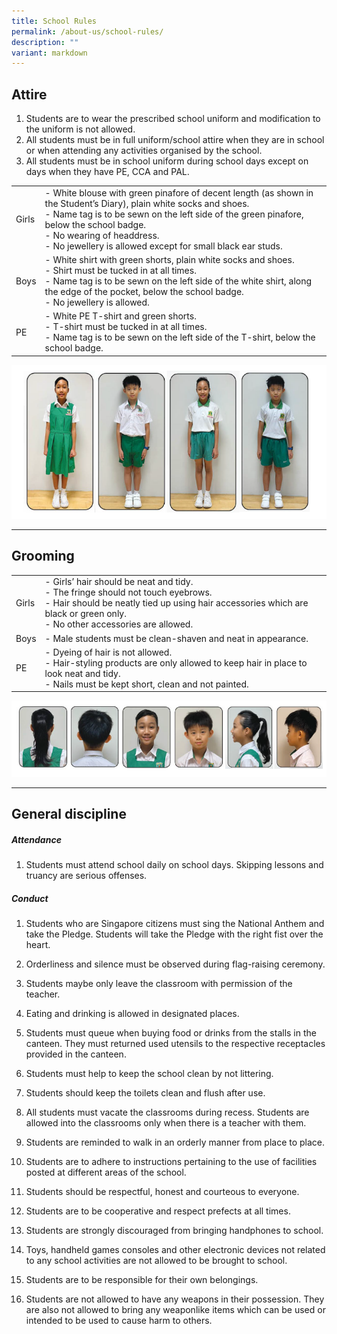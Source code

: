```yaml
---
title: School Rules
permalink: /about-us/school-rules/
description: ""
variant: markdown
---
```

Attire
------

1.  Students are to wear the prescribed school uniform and modification to the uniform is not allowed.
2.  All students must be in full uniform/school attire when they are in school or when attending any activities organised by the school.
3.  All students must be in school uniform during school days except on days when they have PE, CCA and PAL.

|   |   | 
| -------- | -------- |
| Girls  | - White blouse with green pinafore of decent length (as shown in the Student’s Diary), plain white socks and shoes. <br> - Name tag is to be sewn on the left side of the green pinafore, below the school badge. <br>- No wearing of headdress. <br>- No jewellery is allowed except for small black ear studs.| 
|Boys| - White shirt with green shorts, plain white socks and shoes. <br>- Shirt must be tucked in at all times. <br>- Name tag is to be sewn on the left side of the white shirt, along the edge of the pocket, below the school badge. <br>- No jewellery is allowed.<br>|
|PE| - White PE T-shirt and green shorts. <br>- T-shirt must be tucked in at all times. <br> - Name tag is to be sewn on the left side of the T-shirt, below the school badge. |

![](/images/Uniform_2025.png)

---------------------------------------------------------------------


Grooming
--------

|   |   | 
| -------- | -------- |
|Girls| - Girls’ hair should be neat and tidy. <br>- The fringe should not touch eyebrows. <br>- Hair should be neatly tied up using hair accessories which are black or green only. <br>- No other accessories are allowed. <br>|
|Boys| - Male students must be clean-shaven and neat in appearance.|
|PE| - Dyeing of hair is not allowed. <br>- Hair-styling products are only allowed to keep hair in place to look neat and tidy. <br>- Nails must be kept short, clean and not painted.|

![](/images/Grooming_2025.png)

----------------------------------

General discipline
------------------

##### Attendance

1.  Students must attend school daily on school days. Skipping lessons and truancy are serious offenses.
    

##### Conduct

1.  Students who are Singapore citizens must sing the National Anthem and take the Pledge. Students will take the Pledge with the right fist over the heart.
    

2.  Orderliness and silence must be observed during flag-raising ceremony.
    

3.  Students maybe only leave the classroom with permission of the teacher.
    

4.  Eating and drinking is allowed in designated places.
    

5.  Students must queue when buying food or drinks from the stalls in the canteen. They must returned used utensils to the respective receptacles provided in the canteen.
    

6.  Students must help to keep the school clean by not littering.
    

7.  Students should keep the toilets clean and flush after use.
    

8.  All students must vacate the classrooms during recess. Students are allowed into the classrooms only when there is a teacher with them.
    

9.  Students are reminded to walk in an orderly manner from place to place.
    

10.  Students are to adhere to instructions pertaining to the use of facilities posted at different areas of the school.
    

11.  Students should be respectful, honest and courteous to everyone.
    

12.  Students are to be cooperative and respect prefects at all times.
    

13.  Students are strongly discouraged from bringing handphones to school.
    

14.  Toys, handheld games consoles and other electronic devices not related to any school activities are not allowed to be brought to school.

15.  Students are to be responsible for their own belongings.

16.  Students are not allowed to have any weapons in their possession. They are also not allowed to bring any weaponlike items which can be used or intended to be used to cause harm to others.